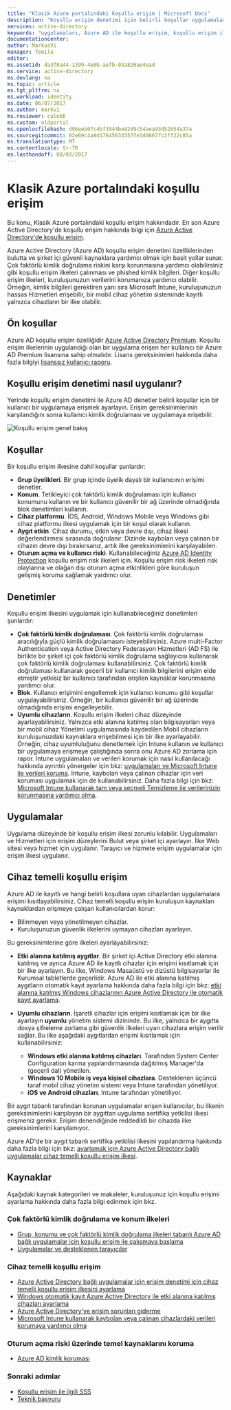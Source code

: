 ```yaml
---
title: "Klasik Azure portalındaki koşullu erişim | Microsoft Docs"
description: "Koşullu erişim denetimi için belirli koşullar uygulamalara erişim için kimlik doğrulaması yapılırken denetlemek için Klasik Azure portalında kullanın."
services: active-directory
keywords: "uygulamaları, Azure AD ile koşullu erişim, koşullu erişim ilkeleri, şirket kaynaklarına güvenli erişim için koşullu erişim"
documentationcenter: 
author: MarkusVi
manager: femila
editor: 
ms.assetid: da3f0a44-1399-4e0b-aefb-03a826ae4ead
ms.service: active-directory
ms.devlang: na
ms.topic: article
ms.tgt_pltfrm: na
ms.workload: identity
ms.date: 06/07/2017
ms.author: markvi
ms.reviewer: calebb
ms.custom: oldportal
ms.openlocfilehash: d96eeb07c4bf3944be82d9c54aea93d52b54a37a
ms.sourcegitcommit: 02e69c4a9d17645633357fe3d46677c2ff22c85a
ms.translationtype: MT
ms.contentlocale: tr-TR
ms.lasthandoff: 08/03/2017
---
```

# <a name="conditional-access-in-the-azure-classic-portal"></a>Klasik Azure portalındaki koşullu erişim

Bu konu, Klasik Azure portalındaki koşullu erişim hakkındadır. En son Azure Active Directory'de koşullu erişim hakkında bilgi için [Azure Active Directory'de koşullu erişim](active-directory-conditional-access-azure-portal.md).


Azure Active Directory (Azure AD) koşullu erişim denetimi özelliklerinden bulutta ve şirket içi güvenli kaynaklara yardımcı olmak için basit yollar sunar. Çok faktörlü kimlik doğrulama riskini karşı korunmasına yardımcı olabilirsiniz gibi koşullu erişim ilkeleri çalınması ve phished kimlik bilgileri. Diğer koşullu erişim ilkeleri, kuruluşunuzun verilerini korumanıza yardımcı olabilir. Örneğin, kimlik bilgileri gerektiren yanı sıra Microsoft Intune, kuruluşunuzun hassas Hizmetleri erişebilir, bir mobil cihaz yönetim sisteminde kayıtlı yalnızca cihazların bir ilke olabilir.

## <a name="prerequisites"></a>Ön koşullar
Azure AD koşullu erişim özelliğidir [Azure Active Directory Premium](http://www.microsoft.com/identity). Koşullu erişim ilkelerinin uygulandığı olan bir uygulama erişen her kullanıcı bir Azure AD Premium lisansına sahip olmalıdır. Lisans gereksinimleri hakkında daha fazla bilgiyi [lisanssız kullanıcı raporu](https://aka.ms/utc5ix).

## <a name="how-is-conditional-access-control-enforced"></a>Koşullu erişim denetimi nasıl uygulanır?
Yerinde koşullu erişim denetimi ile Azure AD denetler belirli koşullar için bir kullanıcı bir uygulamaya erişmek ayarlayın. Erişim gereksinimlerinin karşılandığını sonra kullanıcı kimlik doğrulaması ve uygulamaya erişebilir.  

![Koşullu erişim genel bakış](./media/active-directory-conditional-access/conditionalaccess-overview.png)

## <a name="conditions"></a>Koşullar
Bir koşullu erişim ilkesine dahil koşullar şunlardır:

* **Grup üyelikleri**. Bir grup içinde üyelik dayalı bir kullanıcının erişimi denetler.
* **Konum**. Tetikleyici çok faktörlü kimlik doğrulaması için kullanıcı konumunu kullanın ve bir kullanıcı güvenilir bir ağ üzerinde olmadığında blok denetimleri kullanın.
* **Cihaz platformu**. İOS, Android, Windows Mobile veya Windows gibi cihaz platformu ilkesi uygulamak için bir koşul olarak kullanın.
* **Aygıt etkin**. Cihaz durumu, etkin veya devre dışı, cihaz İlkesi değerlendirmesi sırasında doğrulanır. Dizinde kaybolan veya çalınan bir cihazın devre dışı bırakırsanız, artık ilke gereksinimlerini karşılayabilen.
* **Oturum açma ve kullanıcı riski**. Kullanabileceğiniz [Azure AD Identity Protection](active-directory-identityprotection.md) koşullu erişim risk ilkeleri için. Koşullu erişim risk ilkeleri risk olaylarına ve olağan dışı oturum açma etkinlikleri göre kuruluşun gelişmiş koruma sağlamak yardımcı olur.

## <a name="controls"></a>Denetimler
Koşullu erişim ilkesini uygulamak için kullanabileceğiniz denetimleri şunlardır:

* **Çok faktörlü kimlik doğrulaması**. Çok faktörlü kimlik doğrulaması aracılığıyla güçlü kimlik doğrulamasını isteyebilirsiniz. Azure multi-Factor Authentication veya Active Directory Federasyon Hizmetleri (AD FS) ile birlikte bir şirket içi çok faktörlü kimlik doğrulama sağlayıcısı kullanarak çok faktörlü kimlik doğrulaması kullanabilirsiniz. Çok faktörlü kimlik doğrulaması kullanarak geçerli bir kullanıcı kimlik bilgilerini erişim elde etmiştir yetkisiz bir kullanıcı tarafından erişilen kaynaklar korunmasına yardımcı olur.
* **Blok**. Kullanıcı erişimini engellemek için kullanıcı konumu gibi koşullar uygulayabilirsiniz. Örneğin, bir kullanıcı güvenilir bir ağ üzerinde olmadığında erişimi engelleyebilir.
* **Uyumlu cihazların**. Koşullu erişim ilkeleri cihaz düzeyinde ayarlayabilirsiniz. Yalnızca etki alanına katılmış olan bilgisayarları veya bir mobil cihaz Yönetimi uygulamasında kaydedilen Mobil cihazların kuruluşunuzdaki kaynaklara erişebilmesi için bir ilke ayarlayabilir. Örneğin, cihaz uyumluluğunu denetlemek için Intune kullanın ve kullanıcı bir uygulamaya erişmeye çalıştığında sonra onu Azure AD zorlama için rapor. Intune uygulamaları ve verileri korumak için nasıl kullanılacağı hakkında ayrıntılı yönergeler için bkz: [uygulamaları ve Microsoft Intune ile verileri koruma](https://docs.microsoft.com/intune/deploy-use/protect-apps-and-data-with-microsoft-intune). Intune, kaybolan veya çalınan cihazlar için veri koruması uygulamak için de kullanabilirsiniz. Daha fazla bilgi için bkz: [Microsoft Intune kullanarak tam veya seçmeli Temizleme ile verilerinizin korunmasına yardımcı olma](https://docs.microsoft.com/intune/deploy-use/use-remote-wipe-to-help-protect-data-using-microsoft-intune).

## <a name="applications"></a>Uygulamalar
Uygulama düzeyinde bir koşullu erişim ilkesi zorunlu kılabilir. Uygulamaları ve Hizmetleri için erişim düzeylerini Bulut veya şirket içi ayarlayın. İlke Web sitesi veya hizmet için uygulanır. Tarayıcı ve hizmete erişim uygulamalar için erişim ilkesi uygulanır.

## <a name="device-based-conditional-access"></a>Cihaz temelli koşullu erişim
Azure AD ile kayıtlı ve hangi belirli koşullara uyan cihazlardan uygulamalara erişimi kısıtlayabilirsiniz. Cihaz temelli koşullu erişim kuruluşun kaynakları kaynaklardan erişmeye çalışan kullanıcılardan korur:

* Bilinmeyen veya yönetilmeyen cihazlar.
* Kuruluşunuzun güvenlik ilkelerini uymayan cihazları ayarlayın.

Bu gereksinimlerine göre ilkeleri ayarlayabilirsiniz:

* **Etki alanına katılmış aygıtlar**. Bir şirket içi Active Directory etki alanına katılmış ve ayrıca Azure AD ile kayıtlı cihazlar için erişimi kısıtlamak için bir ilke ayarlayın. Bu ilke, Windows Masaüstü ve dizüstü bilgisayarlar ile Kurumsal tabletlerde geçerlidir.
  Azure AD ile etki alanına katılmış aygıtların otomatik kayıt ayarlama hakkında daha fazla bilgi için bkz: [etki alanına katılmış Windows cihazlarının Azure Active Directory ile otomatik kayıt ayarlama](active-directory-conditional-access-automatic-device-registration-setup.md).
* **Uyumlu cihazların**. İşaretli cihazlar için erişimi kısıtlamak için bir ilke ayarlayın **uyumlu** yönetim sistemi dizininde. Bu ilke, yalnızca bir aygıtta dosya şifreleme zorlama gibi güvenlik ilkeleri uyan cihazlara erişim verilir sağlar. Bu ilke aşağıdaki aygıtlardan erişimi kısıtlamak için kullanabilirsiniz:
  
  * **Windows etki alanına katılmış cihazları**. Tarafından System Center Configuration karma yapılandırmasında dağıtılmış Manager'da (geçerli dal) yönetilen.
  * **Windows 10 Mobile iş veya kişisel cihazlara**. Desteklenen üçüncü taraf mobil cihaz yönetim sistemi veya Intune tarafından yönetiliyor.
  * **iOS ve Android cihazları**. Intune tarafından yönetiliyor.

Bir aygıt tabanlı tarafından korunan uygulamalar erişen kullanıcılar, bu ilkenin gereksinimlerini karşılayan bir aygıttan uygulama sertifika yetkilisi ilkesi erişmeniz gerekir. Erişim denendiğinde reddedildi bir cihazda ilke gereksinimlerini karşılamıyor.

Azure AD'de bir aygıt tabanlı sertifika yetkilisi ilkesini yapılandırma hakkında daha fazla bilgi için bkz: [ayarlamak için Azure Active Directory bağlı uygulamalar cihaz temelli koşullu erişim ilkesi](active-directory-conditional-access-policy-connected-applications.md).

## <a name="resources"></a>Kaynaklar
Aşağıdaki kaynak kategorileri ve makaleler, kuruluşunuz için koşullu erişimi ayarlama hakkında daha fazla bilgi edinmek için bkz.

### <a name="multi-factor-authentication-and-location-policies"></a>Çok faktörlü kimlik doğrulama ve konum ilkeleri
* [Grup, konumu ve çok faktörlü kimlik doğrulama ilkeleri tabanlı Azure AD bağlı uygulamalar için koşullu erişim ile çalışmaya başlama](active-directory-conditional-access-azuread-connected-apps.md)
* [Uygulamalar ve desteklenen tarayıcılar](active-directory-conditional-access-supported-apps.md)

### <a name="device-based-conditional-access"></a>Cihaz temelli koşullu erişim
* [Azure Active Directory bağlı uygulamalar için erişim denetimi için cihaz temelli koşullu erişim ilkesini ayarlama](active-directory-conditional-access-policy-connected-applications.md)
* [Windows otomatik kayıt Azure Active Directory ile etki alanına katılmış cihazları ayarlama](active-directory-conditional-access-automatic-device-registration-setup.md)
* [Azure Active Directory'ye erişim sorunları giderme](active-directory-conditional-access-device-remediation.md)
* [Microsoft Intune kullanarak kaybolan veya çalınan cihazlardaki verileri korumaya yardımcı olma](https://docs.microsoft.com/intune/deploy-use/use-remote-wipe-to-help-protect-data-using-microsoft-intune)

### <a name="protect-resources-based-on-sign-in-risk"></a>Oturum açma riski üzerinde temel kaynaklarını koruma
* [Azure AD kimlik koruması](active-directory-identityprotection.md)

### <a name="next-steps"></a>Sonraki adımlar
* [Koşullu erişim ile ilgili SSS](active-directory-conditional-faqs.md)
* [Teknik başvuru](active-directory-conditional-access-technical-reference.md)

